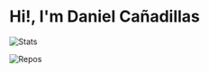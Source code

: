 # Hi!, I'm Daniel Cañadillas

![Stats](https://github-readme-stats-anuraghazra1.vercel.app/api?username=kaecius&show_icons=true&include_all_commits=true&count_private=true&theme=dracula&hide_rank=true&&title_color=859900&bg_color=002934)

![Repos](https://github-readme-stats.vercel.app/api/top-langs/?username=kaecius&title_color=859900&text_color=ffffff&icon_color=61dafb&bg_color=002934&layout=compact)
